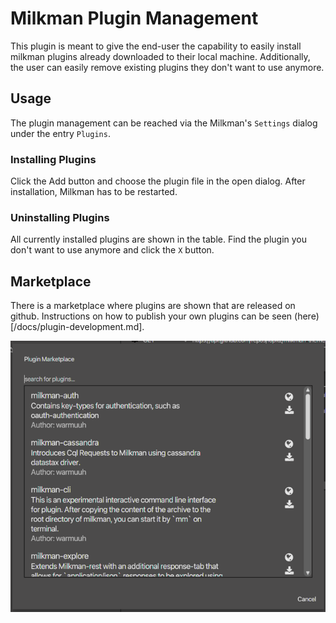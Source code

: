 # Milkman Plugin Management

This plugin is meant to give the end-user the capability to easily install milkman plugins already downloaded to their local machine. Additionally, the user can
easily remove existing plugins they don't want to use anymore.

## Usage

The plugin management can be reached via the Milkman's `Settings` dialog under the entry `Plugins`.

### Installing Plugins

Click the Add button and choose the plugin file in the open dialog. After installation, Milkman has to be restarted.

### Uninstalling Plugins

All currently installed plugins are shown in the table. Find the plugin you don't want to use anymore and click the `X` button. 


## <a name="marketplace"></a> Marketplace

There is a marketplace where plugins are shown that are released on github. 
Instructions on how to publish your own plugins can be seen (here)[/docs/plugin-development.md].

![Marketplace](/img/marketplace.png)
